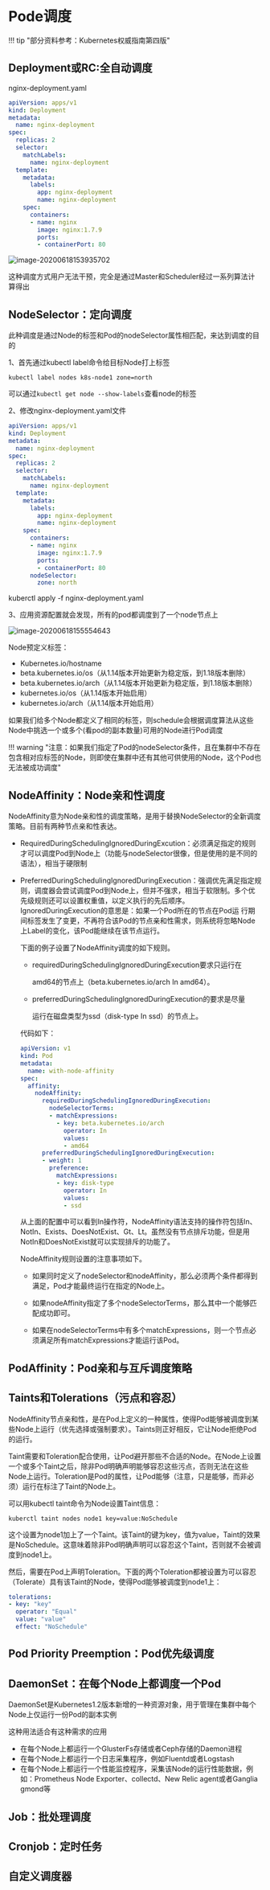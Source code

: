 # Pode调度

!!! tip "部分资料参考：Kubernetes权威指南第四版"



## Deployment或RC:全自动调度

nginx-deployment.yaml

```yaml
apiVersion: apps/v1
kind: Deployment
metadata:
  name: nginx-deployment
spec:
  replicas: 2
  selector:
    matchLabels:
      name: nginx-deployment
  template:
    metadata:
      labels:
        app: nginx-deployment
        name: nginx-deployment
    spec:
      containers:
      - name: nginx
        image: nginx:1.7.9
        ports:
        - containerPort: 80
```

![image-20200618153935702](../images/image-20200618153935702.png)

这种调度方式用户无法干预，完全是通过Master和Scheduler经过一系列算法计算得出



## NodeSelector：定向调度

此种调度是通过Node的标签和Pod的nodeSelector属性相匹配，来达到调度的目的

1、首先通过kubectl label命令给目标Node打上标签

```shell
kubectl label nodes k8s-node1 zone=north
```

可以通过`kubectl get node --show-labels`查看node的标签

2、修改nginx-deployment.yaml文件

```yaml
apiVersion: apps/v1
kind: Deployment
metadata:
  name: nginx-deployment
spec:
  replicas: 2
  selector:
    matchLabels:
      name: nginx-deployment
  template:
    metadata:
      labels:
        app: nginx-deployment
        name: nginx-deployment
    spec:
      containers:
      - name: nginx
        image: nginx:1.7.9
        ports:
        - containerPort: 80
      nodeSelector:
        zone: north
```

kuberctl apply -f nginx-deployment.yaml

3、应用资源配置就会发现，所有的pod都调度到了一个node节点上

![image-20200618155554643](../images/image-20200618155554643.png)



Node预定义标签：

- Kubernetes.io/hostname
- beta.kubernetes.io/os（从1.14版本开始更新为稳定版，到1.18版本删除）
- beta.kubernetes.io/arch（从1.14版本开始更新为稳定版，到1.18版本删除）
- kubernetes.io/os（从1.14版本开始启用）
- kubernetes.io/arch（从1.14版本开始启用）

如果我们给多个Node都定义了相同的标签，则schedule会根据调度算法从这些Node中挑选一个或多个(看pod的副本数量)可用的Node进行Pod调度

!!! warning "注意：如果我们指定了Pod的nodeSelector条件，且在集群中不存在包含相对应标签的Node，则即使在集群中还有其他可供使用的Node，这个Pod也无法被成功调度"



## NodeAffinity：Node亲和性调度

 NodeAffinity意为Node亲和性的调度策略，是用于替换NodeSelector的全新调度策略。目前有两种节点亲和性表达。

- RequiredDuringSchedulingIgnoredDuringExcution：必须满足指定的规则才可以调度Pod到Node上（功能与nodeSelector很像，但是使用的是不同的语法），相当于硬限制

- PreferredDuringSchedulingIgnoredDuringExecution：强调优先满足指定规则，调度器会尝试调度Pod到Node上，但并不强求，相当于软限制。多个优先级规则还可以设置权重值，以定义执行的先后顺序。IgnoredDuringExecution的意思是：如果一个Pod所在的节点在Pod运 行期间标签发生了变更，不再符合该Pod的节点亲和性需求，则系统将忽略Node上Label的变化，该Pod能继续在该节点运行。

  

  下面的例子设置了NodeAffinity调度的如下规则。 

  - requiredDuringSchedulingIgnoredDuringExecution要求只运行在 

    amd64的节点上（beta.kubernetes.io/arch In amd64）。 

  - preferredDuringSchedulingIgnoredDuringExecution的要求是尽量 

    运行在磁盘类型为ssd（disk-type In ssd）的节点上。 

  

  代码如下：

  ```yaml
  apiVersion: v1
  kind: Pod
  metadata:
    name: with-node-affinity
  spec:
    affinity:
      nodeAffinity:
        requiredDuringSchedulingIgnoredDuringExecution:
          nodeSelectorTerms:
          - matchExpressions:
            - key: beta.kubernetes.io/arch
              operator: In
              values:
              - amd64
        preferredDuringSchedulingIgnoredDuringExecution:
        - weight: 1
          preference:
            matchExpressions:
            - key: disk-type
              operator: In
              values:
              - ssd
  ```

  从上面的配置中可以看到In操作符，NodeAffinity语法支持的操作符包括In、NotIn、Exists、DoesNotExist、Gt、Lt。虽然没有节点排斥功能，但是用NotIn和DoesNotExist就可以实现排斥的功能了。 

  NodeAffinity规则设置的注意事项如下。 

  - 如果同时定义了nodeSelector和nodeAffinity，那么必须两个条件都得到满足，Pod才能最终运行在指定的Node上。 

  - 如果nodeAffinity指定了多个nodeSelectorTerms，那么其中一个能够匹配成功即可。 

  - 如果在nodeSelectorTerms中有多个matchExpressions，则一个节点必须满足所有matchExpressions才能运行该Pod。



## PodAffinity：Pod亲和与互斥调度策略





## Taints和Tolerations（污点和容忍）

NodeAffinity节点亲和性，是在Pod上定义的一种属性，使得Pod能够被调度到某些Node上运行（优先选择或强制要求）。Taints则正好相反，它让Node拒绝Pod的运行。

Taint需要和Toleration配合使用，让Pod避开那些不合适的Node。在Node上设置一个或多个Taint之后，除非Pod明确声明能够容忍这些污点，否则无法在这些Node上运行。Toleration是Pod的属性，让Pod能够（注意，只是能够，而非必须）运行在标注了Taint的Node上。

可以用kubectl taint命令为Node设置Taint信息：

```shell
kuberctl taint nodes node1 key=value:NoSchedule
```

这个设置为node1加上了一个Taint。该Taint的键为key，值为value，Taint的效果是NoSchedule。这意味着除非Pod明确声明可以容忍这个Taint，否则就不会被调度到node1上。 

然后，需要在Pod上声明Toleration。下面的两个Toleration都被设置为可以容忍（Tolerate）具有该Taint的Node，使得Pod能够被调度到node1上： 

```yaml
tolerations:
- key: "key"
  operator: "Equal"
  value: "value"
  effect: "NoSchedule"
```





## Pod Priority Preemption：Pod优先级调度





## DaemonSet：在每个Node上都调度一个Pod

DaemonSet是Kubernetes1.2版本新增的一种资源对象，用于管理在集群中每个Node上仅运行一份Pod的副本实例

这种用法适合有这种需求的应用

- 在每个Node上都运行一个GlusterFs存储或者Ceph存储的Daemon进程
- 在每个Node上都运行一个日志采集程序，例如Fluentd或者Logstash
- 在每个Node上都运行一个性能监控程序，采集该Node的运行性能数据，例如：Prometheus Node Exporter、collectd、New Relic agent或者Ganglia gmond等



## Job：批处理调度



## Cronjob：定时任务



## 自定义调度器